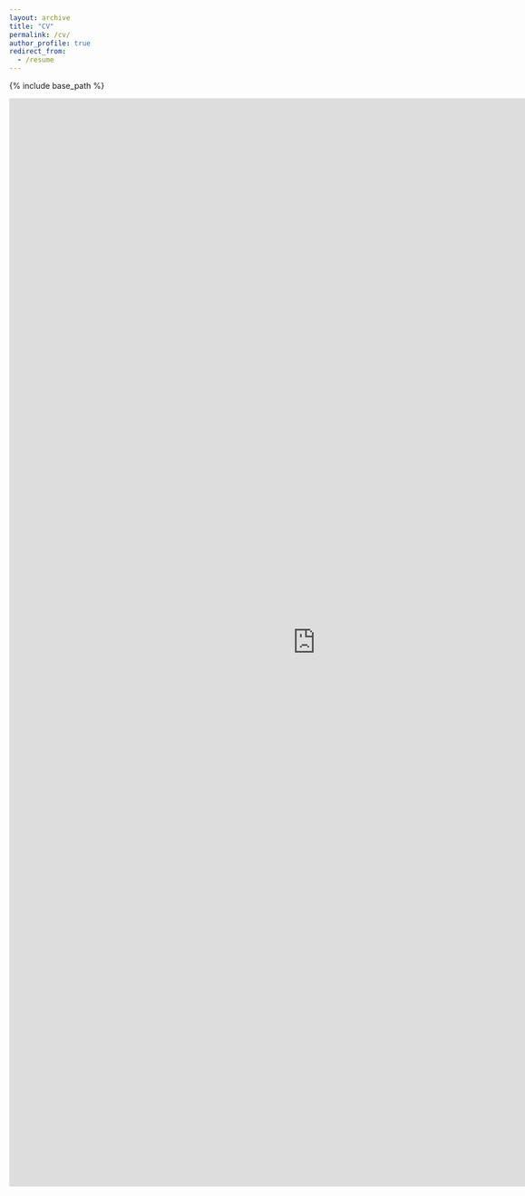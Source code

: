 ```yaml
---
layout: archive
title: "CV"
permalink: /cv/
author_profile: true
redirect_from:
  - /resume
---
```


{% include base_path %}
<html lang="en" style="width:100%; height:100%;">
  <head>
    <meta http-equiv="content-type" content="text/html; charset=utf-8">
    <title>Andrew Zheng's CV</title>
  </head>
  <body style="width:100%; height:100%; margin:0;">
    <iframe src="https://docs.google.com/gview?url=https://github.com/AndrewZheng-1011/AndrewZheng-1011.github.io/raw/master/images/CV/Andrew_Zheng_CV.pdf &embedded=true" style="width:1080; height:1920;" frameborder="0"></iframe>
  </body>
</html>

